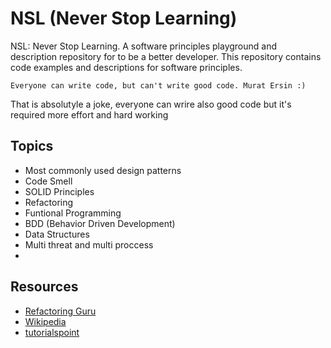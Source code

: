# NSL (Never Stop Learning)

NSL: Never Stop Learning. A software principles playground and description repository for to be a better developer. This repository contains code examples and descriptions for software principles.

`Everyone can write code, but can't write good code. Murat Ersin :)`

That is absolutyle a joke, everyone can wrire also good code but it's required more effort and hard working

## Topics

- Most commonly used design patterns
- Code Smell
- SOLID Principles
- Refactoring
- Funtional Programming
- BDD (Behavior Driven Development)
- Data Structures
- Multi threat and multi proccess
-

## Resources

- [Refactoring Guru](https://refactoring.guru/)
- [Wikipedia](https://en.wikipedia.org)
- [tutorialspoint](https://www.tutorialspoint.com)
